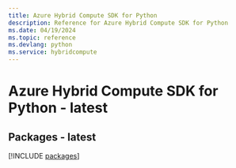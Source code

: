 ```yaml
---
title: Azure Hybrid Compute SDK for Python
description: Reference for Azure Hybrid Compute SDK for Python
ms.date: 04/19/2024
ms.topic: reference
ms.devlang: python
ms.service: hybridcompute
---
```

# Azure Hybrid Compute SDK for Python - latest
## Packages - latest
[!INCLUDE [packages](hybrid-compute-index.md)]